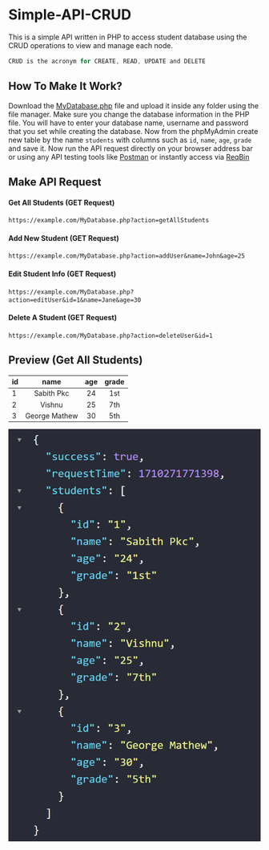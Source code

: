 # Simple-API-CRUD
This is a simple API written in PHP to access student database using the CRUD operations to view and manage each node.
```js
CRUD is the acronym for CREATE, READ, UPDATE and DELETE
```


## How To Make It Work?
Download the [MyDatabase.php](/MyDatabase.php) file and upload it inside any folder using the file manager. Make sure you change the database information in the PHP file. You will have to enter your database name, username and password that you set while creating the database. Now from the phpMyAdmin create new table by the name `students` with columns such as `id`, `name`, `age`, `grade` and save it. Now run the API request directly on your browser address bar or using any API testing tools like [Postman](https://postman.com) or instantly access via [ReqBin](https://reqbin.com)

## Make API Request
#### Get All Students (GET Request)
```url
https://example.com/MyDatabase.php?action=getAllStudents
```

#### Add New Student (GET Request)
```url
https://example.com/MyDatabase.php?action=addUser&name=John&age=25
```

#### Edit Student Info (GET Request)
```url
https://example.com/MyDatabase.php?action=editUser&id=1&name=Jane&age=30
```

#### Delete A Student (GET Request)
```url
https://example.com/MyDatabase.php?action=deleteUser&id=1
```

## Preview (Get All Students)
| id        | name          |  age           | grade |
| --------- |:-------------:| :-------------:|:-----:|
| 1         | Sabith Pkc    |  24            | 1st   |
| 2         | Vishnu        |  25            | 7th   |
| 3         | George Mathew |  30            | 5th   |
<img src="/Students_Response.png">
